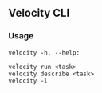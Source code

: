 ## Velocity CLI

### Usage

```
velocity -h, --help:

velocity run <task>
velocity describe <task>
velocity -l
```